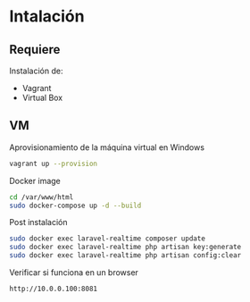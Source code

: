 # Intalación

## Requiere
Instalación de:
* Vagrant
* Virtual Box

## VM
Aprovisionamiento de la máquina virtual en Windows
```sh
vagrant up --provision
```

Docker image
```sh
cd /var/www/html
sudo docker-compose up -d --build
```
Post instalación
```sh
sudo docker exec laravel-realtime composer update
sudo docker exec laravel-realtime php artisan key:generate
sudo docker exec laravel-realtime php artisan config:clear
```
Verificar si funciona en un browser
```sh
http://10.0.0.100:8081
```

